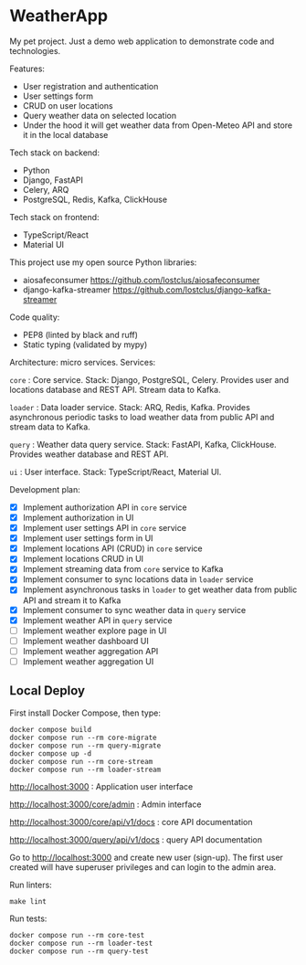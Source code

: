 # WeatherApp

My pet project. Just a demo web application to demonstrate code and
technologies.

Features:
- User registration and authentication
- User settings form
- CRUD on user locations
- Query weather data on selected location
- Under the hood it will get weather data from Open-Meteo API and store it in the local database

Tech stack on backend:
- Python
- Django, FastAPI
- Celery, ARQ
- PostgreSQL, Redis, Kafka, ClickHouse

Tech stack on frontend:
- TypeScript/React
- Material UI

This project use my open source Python libraries:
- aiosafeconsumer <https://github.com/lostclus/aiosafeconsumer>
- django-kafka-streamer <https://github.com/lostclus/django-kafka-streamer>

Code quality:
- PEP8 (linted by black and ruff)
- Static typing (validated by mypy)

Architecture: micro services. Services:

`core`
: Core service. Stack: Django, PostgreSQL, Celery. Provides user and locations
database and REST API. Stream data to Kafka.

`loader`
: Data loader service. Stack: ARQ, Redis, Kafka. Provides asynchronous periodic
tasks to load weather data from public API and stream data to Kafka.

`query`
: Weather data query service. Stack: FastAPI, Kafka, ClickHouse. Provides
weather database and REST API.

`ui`
: User interface. Stack: TypeScript/React, Material UI.

Development plan:

- [x] Implement authorization API in `core` service
- [x] Implement authorization in UI
- [x] Implement user settings API in `core` service
- [x] Implement user settings form in UI
- [x] Implement locations API (CRUD) in `core` service
- [x] Implement locations CRUD in UI
- [x] Implement streaming data from `core` service to Kafka
- [x] Implement consumer to sync locations data in `loader` service
- [x] Implement asynchronous tasks in `loader` to get weather data from public API
  and stream it to Kafka
- [x] Implement consumer to sync weather data in `query` service
- [x] Implement weather API in `query` service
- [ ] Implement weather explore page in UI
- [ ] Implement weather dashboard UI
- [ ] Implement weather aggregation API
- [ ] Implement weather aggregation UI

## Local Deploy

First install Docker Compose, then type:

    docker compose build
    docker compose run --rm core-migrate
    docker compose run --rm query-migrate
    docker compose up -d
    docker compose run --rm core-stream
    docker compose run --rm loader-stream

<http://localhost:3000>
: Application user interface

<http://localhost:3000/core/admin>
: Admin interface

<http://localhost:3000/core/api/v1/docs>
: core API documentation

<http://localhost:3000/query/api/v1/docs>
: query API documentation

Go to <http://localhost:3000> and create new user (sign-up). The first user
created will have superuser privileges and can login to the admin area.

Run linters:

    make lint

Run tests:

    docker compose run --rm core-test
    docker compose run --rm loader-test
    docker compose run --rm query-test
